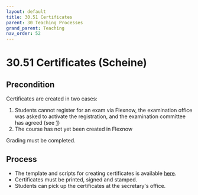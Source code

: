 ```yaml
---
layout: default
title: 30.51 Certificates
parent: 30 Teaching Processes
grand_parent: Teaching
nav_order: 52
---
```


# 30.51 Certificates (Scheine)


## Precondition

Certificates are created in two cases:

1. Students cannot register for an exam via Flexnow, the examination office was asked to activate the registration, and the examination committee has agreed (see [1](https://www.uni-bamberg.de/ism/studium/anmeldung-scheinklausur/))
2. The course has not yet been created in Flexnow

Grading must be completed.

## Process

- The template and scripts for creating certificates is available [here](https://github.com/digital-work-lab/handbook/tree/main/src/scheine).
- Certificates must be printed, signed and stamped.
- Students can pick up the certificates at the secretary's office.
